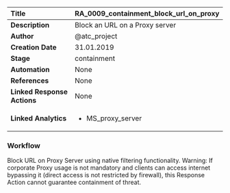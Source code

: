 | Title                       | RA_0009_containment_block_url_on_proxy         |
|:----------------------------|:--------------------|
| **Description**             | Block an URL on a Proxy server   |
| **Author**                  | @atc_project        |
| **Creation Date**           | 31.01.2019 |
| **Stage**                   | containment         |
| **Automation**              | None |
| **References**              | None |
| **Linked Response Actions** | None |
| **Linked Analytics**        |<ul><li>MS_proxy_server</li></ul> |


### Workflow

Block URL on Proxy Server using native filtering functionality. 
Warning: If corporate Proxy usage is not mandatory and clients can access internet bypassing it (direct access is not restricted by firewall), this Response Action cannot guarantee containment of threat.
